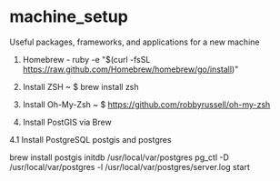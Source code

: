 machine_setup
=============

Useful packages, frameworks, and applications for a new machine


1. Homebrew - ruby -e "$(curl -fsSL https://raw.github.com/Homebrew/homebrew/go/install)"

2. Install ZSH ~ $ brew install zsh

3. Install Oh-My-Zsh ~ $ https://github.com/robbyrussell/oh-my-zsh

4. Install PostGIS via Brew 

4.1 Install PostgreSQL postgis and postgres
 
brew install postgis
initdb /usr/local/var/postgres
pg_ctl -D /usr/local/var/postgres -l /usr/local/var/postgres/server.log start
